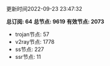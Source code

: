 更新时间2022-09-23 23:47:32

**总订阅: 64**
**总节点: 9619**
**有效节点: 2073**
- trojan节点: 57
- v2ray节点: 1778
- ss节点: 227
- ssr节点: 11
